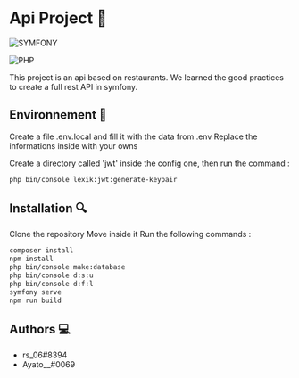 # Api Project 🧪

![SYMFONY](https://img.shields.io/badge/Framework-Symfony-purple)

![PHP](https://img.shields.io/badge/Langage-Php-blue)

This project is an api based on restaurants.
We learned the good practices to create a full rest API in symfony.

## Environnement 🚩

Create a file .env.local and fill it with the data from .env
Replace the informations inside with your owns

Create a directory called 'jwt' inside the config one, then run the command :
```bash
php bin/console lexik:jwt:generate-keypair
```

## Installation 🔍

Clone the repository
Move inside it
Run the following commands :
```bash
composer install
npm install
php bin/console make:database
php bin/console d:s:u
php bin/console d:f:l
symfony serve
npm run build
```

## Authors 💻

- rs_06#8394
- Ayato__#0069